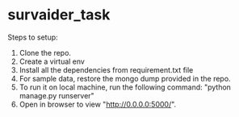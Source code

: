 # survaider_task
Steps to setup:
1. Clone the repo.
2. Create a virtual env
3. Install all the dependencies from requirement.txt file
4. For sample data, restore the mongo dump provided in the repo.
5. To run it on local machine, run the following command:
    "python manage.py runserver"
6. Open in browser to view "http://0.0.0.0:5000/".